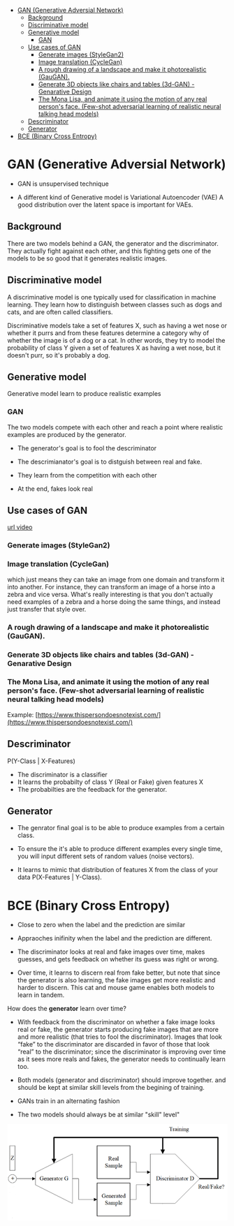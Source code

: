 <!--ts-->
   * [GAN (Generative Adversial Network)](#gan-generative-adversial-network)
      * [Background](#background)
      * [Discriminative model](#discriminative-model)
      * [Generative model](#generative-model)
         * [GAN](#gan)
      * [Use cases of GAN](#use-cases-of-gan)
         * [Generate images (StyleGan2)](#generate-images-stylegan2)
         * [Image translation (CycleGan)](#image-translation-cyclegan)
         * [A rough drawing of a landscape and make it photorealistic (GauGAN).](#a-rough-drawing-of-a-landscape-and-make-it-photorealistic-gaugan)
         * [Generate 3D objects like chairs and tables (3d-GAN) - Genarative Design](#generate-3d-objects-like-chairs-and-tables-3d-gan---genarative-design)
         * [The Mona Lisa, and animate it using the motion of any real person's face. (Few-shot adversarial learning of realistic neural talking head models)](#the-mona-lisa-and-animate-it-using-the-motion-of-any-real-persons-face-few-shot-adversarial-learning-of-realistic-neural-talking-head-models)
      * [Descriminator](#descriminator)
      * [Generator](#generator)
   * [BCE (Binary Cross Entropy)](#bce-binary-cross-entropy)

<!-- Added by: gil_diy, at: Sat 02 Jul 2022 19:40:13 IDT -->

<!--te-->
# GAN (Generative Adversial Network)

* GAN is unsupervised technique

* A different kind of Generative model is Variational Autoencoder (VAE)
A good distribution over the latent space is important for VAEs. 


## Background
There are two models behind a GAN, the generator and the discriminator.
They actually fight against each other, and this fighting gets one of the models to be
so good that it generates realistic images. 


## Discriminative model
A discriminative model is one typically used for classification in machine learning.
They learn how to distinguish between classes such as dogs and cats,
and are often called classifiers.

Discriminative models take a set of features X, such as having a wet nose or whether it purrs and from these features
determine a category why of whether the image is of a dog or a cat.
In other words, they try to model the probability of class Y given a set of features X as having a wet nose,
but it doesn't purr, so it's probably a dog.


## Generative model
Generative model learn to produce realistic examples


### GAN
The two models compete with each other and reach a point where realistic examples are produced by the generator. 

* The generator's goal is to fool the descriminator

* The descrimianator's goal is to distguish between real and fake.

* They learn from the competition with each other

* At the end, fakes look real


## Use cases of GAN

[url video](https://coursera.org/share/c2e679c26d61962b0f881f3a310eebb0)

### Generate images (StyleGan2)

### Image translation (CycleGan)

which just means they can take an image from one domain and transform it into another. For instance, they can transform an image of a horse into a zebra and vice versa. What's really interesting is that you don't actually need examples of a zebra and a horse doing the same things, and instead just transfer
that style over.

### A rough drawing of a landscape and make it photorealistic (GauGAN).

### Generate 3D objects like chairs and tables (3d-GAN) - Genarative Design

### The Mona Lisa, and animate it using the motion of any real person's face. (Few-shot adversarial learning of realistic neural talking head models)


Example: 
[https://www.thispersondoesnotexist.com/](https://www.thispersondoesnotexist.com/)

## Descriminator

P(Y-Class | X-Features)

* The discriminator is a classifier
* It learns the probabilty of class Y (Real or Fake) 
given features X
* The probabilties are the feedback for the generator.

## Generator

* The genrator final goal is to be able to produce examples from a certain class.

* To ensure the it's able to produce different examples every single time, you will input different sets of random values (noise vectors).

* It learns to mimic that distribution of features X from the class of your data P(X-Features | Y-Class).

# BCE (Binary Cross Entropy)

* Close to zero when the label and the prediction are similar

* Appraoches inifinity when the label and the prediction are different.

* The discriminator looks at real and fake images over time, makes guesses, and gets feedback on whether its guess was right or wrong.

* Over time, it learns to discern real from fake better, but note that since the generator is also learning, the fake images get more realistic and harder to discern. This cat and mouse game enables both models to learn in tandem. 

How does the **generator** learn over time?

* With feedback from the discriminator on whether a fake image looks real or fake, the generator starts producing fake images that are more and more realistic (that tries to fool the discriminator). Images that look “fake” to the discriminator are discarded in favor of those that look “real” to the discriminator; since the discriminator is improving over time as it sees more reals and fakes, the generator needs to continually learn too.

* Both models (generator and discriminator)  should improve together. and should be kept at similar skill levels from the begining of training.

* GANs train in an alternating fashion

* The two models should always be at similar "skill" level"


<p align="center">
  <img width="600" src="images/gan/A-Standard-GAN-and-b-conditional-GAN-architecturpn.png" title="Look into the image">
</p>